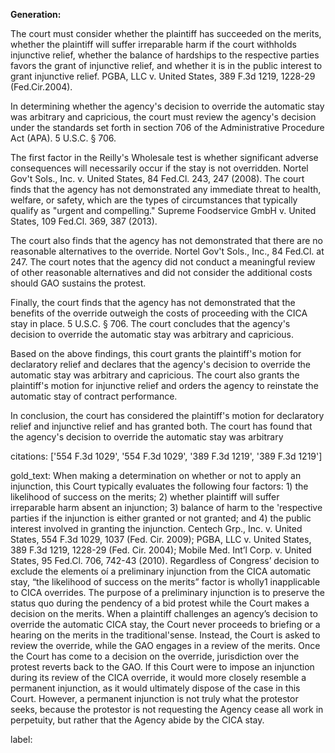 **Generation:**

 <answer>
The court must consider whether the plaintiff has succeeded on the merits, whether the plaintiff will suffer irreparable harm if the court withholds injunctive relief, whether the balance of hardships to the respective parties favors the grant of injunctive relief, and whether it is in the public interest to grant injunctive relief. PGBA, LLC v. United States, 389 F.3d 1219, 1228-29 (Fed.Cir.2004).

In determining whether the agency's decision to override the automatic stay was arbitrary and capricious, the court must review the agency's decision under the standards set forth in section 706 of the Administrative Procedure Act (APA). 5 U.S.C. § 706.

The first factor in the Reilly's Wholesale test is whether significant adverse consequences will necessarily occur if the stay is not overridden. Nortel Gov't Sols., Inc. v. United States, 84 Fed.Cl. 243, 247 (2008). The court finds that the agency has not demonstrated any immediate threat to health, welfare, or safety, which are the types of circumstances that typically qualify as "urgent and compelling." Supreme Foodservice GmbH v. United States, 109 Fed.Cl. 369, 387 (2013).

The court also finds that the agency has not demonstrated that there are no reasonable alternatives to the override. Nortel Gov't Sols., Inc., 84 Fed.Cl. at 247. The court notes that the agency did not conduct a meaningful review of other reasonable alternatives and did not consider the additional costs should GAO sustains the protest.

Finally, the court finds that the agency has not demonstrated that the benefits of the override outweigh the costs of proceeding with the CICA stay in place. 5 U.S.C. § 706. The court concludes that the agency's decision to override the automatic stay was arbitrary and capricious.

Based on the above findings, this court grants the plaintiff's motion for declaratory relief and declares that the agency's decision to override the automatic stay was arbitrary and capricious. The court also grants the plaintiff's motion for injunctive relief and orders the agency to reinstate the automatic stay of contract performance.

In conclusion, the court has considered the plaintiff's motion for declaratory relief and injunctive relief and has granted both. The court has found that the agency's decision to override the automatic stay was arbitrary

citations: ['554 F.3d 1029', '554 F.3d 1029', '389 F.3d 1219', '389 F.3d 1219']

gold_text: When making a determination on whether or not to apply an injunction, this Court typically evaluates the following four factors: 1) the likelihood of success on the merits; 2) whether plaintiff will suffer irreparable harm absent an injunction; 3) balance of harm to the 'respective parties if the injunction is either granted or not granted; and 4) the public interest involved in granting the injunction. Centech Grp., Inc. v. United States, 554 F.3d 1029, 1037 (Fed. Cir. 2009); PGBA, LLC v. United States, 389 F.3d 1219, 1228-29 (Fed. Cir. 2004); Mobile Med. Int’l Corp. v. United States, 95 Fed.Cl. 706, 742-43 (2010). Regardless of Congress’ decision to exclude the elements oí a preliminary injunction from the CICA automatic stay, “the likelihood of success on the merits” factor is wholly1 inapplicable to CICA overrides. The purpose of a preliminary injunction is to preserve the status quo during the pendency of a bid protest while the Court makes a decision on the merits. When a plaintiff challenges an agency’s decision to override the automatic CICA stay, the Court never proceeds to briefing or a hearing on the merits in the traditional'sense. Instead, the Court is asked to review the override, while the GAO engages in a review of the merits. Once the Court has come to a decision on the override, jurisdiction over the protest reverts back to the GAO. If this Court were to impose an injunction during its review of the CICA override, it would more closely resemble a permanent injunction, as it would ultimately dispose of the case in this Court. However, a permanent injunction is not truly what the protestor seeks, because the protestor is not requesting the Agency cease all work in perpetuity, but rather that the Agency abide by the CICA stay.

label: 